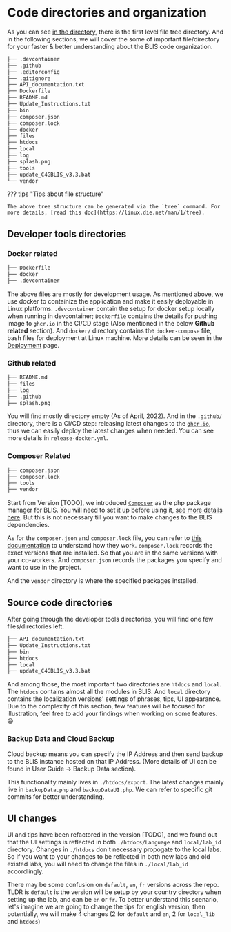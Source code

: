 
# Code directories and organization

As you can see [in the directory](https://github.com/C4G/BLIS), there is the first level file tree directory. And in the following sections, we will cover the some of important file/directory for your faster & better understanding about the BLIS code organization.

```bash
├── .devcontainer
├── .github
├── .editorconfig
├── .gitignore
├── API_documentation.txt
├── Dockerfile
├── README.md
├── Update_Instructions.txt
├── bin
├── composer.json
├── composer.lock
├── docker
├── files
├── htdocs
├── local
├── log
├── splash.png
├── tools
├── update_C4GBLIS_v3.3.bat
└── vendor
```
??? tips "Tips about file structure"

    The above tree structure can be generated via the `tree` command. For more details, [read this doc](https://linux.die.net/man/1/tree).

## Developer tools directories

### Docker related
```bash
├── Dockerfile
├── docker
├── .devcontainer
```
The above files are mostly for development usage. As mentioned above, we use docker to containize the application and make it easily deployable in Linux platforms. `.devcontainer` contain the setup for docker setup locally when running in devcontainer; `Dockerfile` contains the details for pushing image to `ghcr.io` in the CI/CD stage (Also mentioned in the below **Github related** section). And `docker/` directory contains the `docker-compose` file, bash files for deployment at Linux machine. More details can be seen in the [Deployment](./testing-deployments.md) page.

### Github related
```bash
├── README.md
├── files
├── log
├── .github
├── splash.png
```
You will find mostly directory empty (As of April, 2022). And in the `.github/` directory, there is a CI/CD step: releasing latest changes to the [`ghcr.io`](https://docs.github.com/en/packages/quickstart), thus we can easily deploy the latest changes when needed. You can see more details in `release-docker.yml`.

### Composer Related
```bash
├── composer.json
├── composer.lock
├── tools
├── vendor
```
Start from Version [TODO], we introduced [`Composer`](https://getcomposer.org/) as the php package manager for BLIS. You will need to set it up before using it, [see more details here](https://getcomposer.org/doc/00-intro.md). But this is not necessary till you want to make changes to the BLIS dependencies.

As for the `composer.json` and `composer.lock` file, you can refer to [this documentation](https://getcomposer.org/doc/02-libraries.md#lock-file) to understand how they work. `composer.lock` records the exact versions that are installed. So that you are in the same versions with your co-workers. And `composer.json` records the packages you specify and want to use in the project.

And the `vendor` directory is where the specified packages installed.

## Source code directories
After going through the developer tools directories, you will find one few files/directories left.
```bash
├── API_documentation.txt
├── Update_Instructions.txt
├── bin
├── htdocs
├── local
├── update_C4GBLIS_v3.3.bat
```
And among those, the most important two directories are `htdocs` and `local`. The `htdocs` contains almost all the modules in BLIS. And `local` directory contains the localization versions' settings of phrases, tips, UI appearance. Due to the complexity of this section, few features will be focused for illustration, feel free to add your findings when working on some features. :smile:

### Backup Data and Cloud Backup
Cloud backup means you can specify the IP Address and then send backup to the BLIS instance hosted on that IP Address. (More details of UI can be found in User Guide -> Backup Data section).

This functionality mainly lives in `./htdocs/export`. The latest changes mainly live in `backupData.php` and `backupDataUI.php`. We can refer to specific git commits for better understanding.

## UI changes
UI and tips have been refactored in the version [TODO], and we found out that the UI settings is reflected in both `./htdocs/Language` and `local/lab_id` directory. Changes in `./htdocs` don't necessary propogate to the local labs. So if you want to your changes to be reflected in both new labs and old existed labs, you will need to change the files in `./local/lab_id` accordlingly.

There may be some confusion on `default`, `en`, `fr` versions across the repo. TLDR is `default` is the version will be setup by your country directory when setting up the lab, and can be `en` or `fr`. To better understand this scenario, let's imagine we are going to change the tips for english version, then potentially, we will make 4 changes (2 for `default` and `en`, 2 for `local_lib` and `htdocs`)
